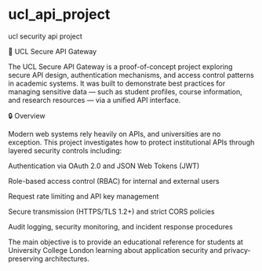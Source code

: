 # ucl_api_project
ucl security api project

🏫 UCL Secure API Gateway

The UCL Secure API Gateway is a proof-of-concept project exploring secure API design, authentication mechanisms, and access control patterns in academic systems.
It was built to demonstrate best practices for managing sensitive data — such as student profiles, course information, and research resources — via a unified API interface.


🔒 Overview

Modern web systems rely heavily on APIs, and universities are no exception.
This project investigates how to protect institutional APIs through layered security controls including:

Authentication via OAuth 2.0 and JSON Web Tokens (JWT)

Role-based access control (RBAC) for internal and external users

Request rate limiting and API key management

Secure transmission (HTTPS/TLS 1.2+) and strict CORS policies

Audit logging, security monitoring, and incident response procedures

The main objective is to provide an educational reference for students at University College London learning about application security and privacy-preserving architectures.
